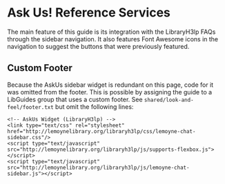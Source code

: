 # Ask Us! Reference Services

The main feature of this guide is its integration with the LibraryH3lp FAQs through the sidebar navigation. It also features Font Awesome icons in the navigation to suggest the buttons that were previously featured. 

## Custom Footer

Because the AskUs sidebar widget is redundant on this page, code for it was omitted from the footer. This is possible by assigning the guide to a LibGuides group that uses a custom footer. See `shared/look-and-feel/footer.txt` but omit the following lines:

```
<!-- AskUs Widget (LibraryH3lp) -->
<link type="text/css" rel="stylesheet" href="http://lemoynelibrary.org/libraryh3lp/css/lemoyne-chat-sidebar.css"/>
<script type="text/javascript" src="http://lemoynelibrary.org/libraryh3lp/js/supports-flexbox.js"></script>
<script type="text/javascript" src="http://lemoynelibrary.org/libraryh3lp/js/lemoyne-chat-sidebar.js"></script>
```
